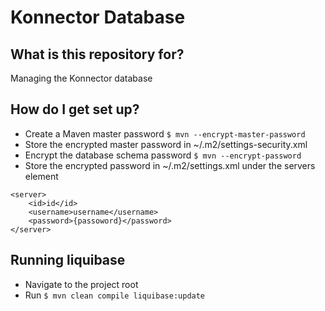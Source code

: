 # Konnector Database

## What is this repository for?

Managing the Konnector database

## How do I get set up?

* Create a Maven master password `$ mvn --encrypt-master-password`
* Store the encrypted master password in ~/.m2/settings-security.xml
* Encrypt the database schema password `$ mvn --encrypt-password`
* Store the encrypted password in ~/.m2/settings.xml under the servers element
```
<server>
    <id>id</id>
    <username>username</username>
    <password>{passoword}</password>
</server>
```

## Running liquibase

* Navigate to the project root
* Run `$ mvn clean compile liquibase:update`

